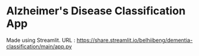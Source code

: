 # Alzheimer's Disease Classification App
Made using Streamlit.
URL : https://share.streamlit.io/belhiibeng/dementia-classification/main/app.py
